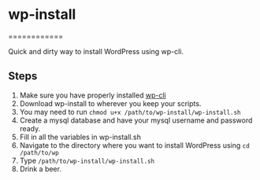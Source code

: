 # wp-install
============

Quick and dirty way to install WordPress using wp-cli.

## Steps

1. Make sure you have properly installed [wp-cli](http://wp-cli.org/)
2. Download wp-install to wherever you keep your scripts.
3. You may need to run `chmod u+x /path/to/wp-install/wp-install.sh`
4. Create a mysql database and have your mysql username and password ready.
5. Fill in all the variables in wp-install.sh
6. Navigate to the directory where you want to install WordPress using `cd /path/to/wp`
7. Type `/path/to/wp-install/wp-install.sh`
8. Drink a beer.